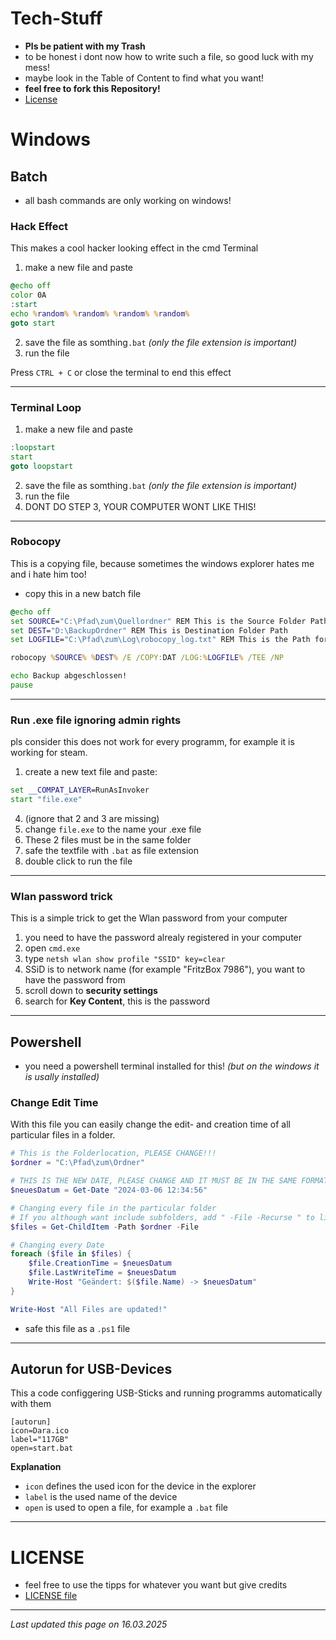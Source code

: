 # Tech-Stuff

- **Pls be patient with my Trash**
- to be honest i dont now how to write such a file, so good luck with my mess!
- maybe look in the Table of Content to find what you want!
- **feel free to fork this Repository!**
- [License](https://github.com/ShadowDara/Tech-Tricks/edit/main/README.md#LICENSE)

# Windows

## Batch

- all bash commands are only working on windows!

### Hack Effect

This makes a cool hacker looking effect in the cmd Terminal

1. make a new file and paste
```bat
@echo off
color 0A
:start
echo %random% %random% %random% %random%
goto start
```
2. save the file as somthing`.bat` *(only the file extension is important)*
3. run the file

Press `CTRL + C` or close the terminal to end this effect

---

### Terminal Loop

1. make a new file and paste
```bat
:loopstart
start
goto loopstart
```
2. save the file as somthing`.bat` *(only the file extension is important)*
3. run the file
4. DONT DO STEP 3, YOUR COMPUTER WONT LIKE THIS!

---

### Robocopy

This is a copying file, because sometimes the windows explorer hates me and i hate him too!

- copy this in a new batch file

```bat
@echo off
set SOURCE="C:\Pfad\zum\Quellordner" REM This is the Source Folder Path
set DEST="D:\BackupOrdner" REM This is Destination Folder Path
set LOGFILE="C:\Pfad\zum\Log\robocopy_log.txt" REM This is the Path for a Logfile

robocopy %SOURCE% %DEST% /E /COPY:DAT /LOG:%LOGFILE% /TEE /NP

echo Backup abgeschlossen!
pause
```

---

### Run .exe file ignoring admin rights

pls consider this does not work for every programm, for example it is working for steam.

1. create a new text file and paste:
```bat
set __COMPAT_LAYER=RunAsInvoker
start "file.exe"
```
4. (ignore that 2 and 3 are missing)
5. change `file.exe` to the name your .exe file
6. These 2 files must be in the same folder
7. safe the textfile with `.bat` as file extension
8. double click to run the file

---

### Wlan password trick

This is a simple trick to get the Wlan password from your computer

1. you need to have the password alrealy registered in your computer
2. open `cmd.exe`
3. type `netsh wlan show profile "SSID" key=clear`
4. SSiD is to network name (for example "FritzBox 7986"), you want to have the password from
5. scroll down to **security settings**
6. search for **Key Content**, this is the password

---

## Powershell

- you need a powershell terminal installed for this! *(but on the windows it is usally installed)*

### Change Edit Time

With this file you can easily change the edit- and creation time of all particular files in a folder.

```powershell
# This is the Folderlocation, PLEASE CHANGE!!!
$ordner = "C:\Pfad\zum\Ordner"

# THIS IS THE NEW DATE, PLEASE CHANGE AND IT MUST BE IN THE SAME FORMAT!!!
$neuesDatum = Get-Date "2024-03-06 12:34:56"

# Changing every file in the particular folder
# If you although want include subfolders, add " -File -Recurse " to line 9 (this is line 8)
$files = Get-ChildItem -Path $ordner -File

# Changing every Date
foreach ($file in $files) {
    $file.CreationTime = $neuesDatum
    $file.LastWriteTime = $neuesDatum
    Write-Host "Geändert: $($file.Name) -> $neuesDatum"
}

Write-Host "All Files are updated!"
```
- safe this file as a `.ps1` file

---

## Autorun for USB-Devices

This a code configgering USB-Sticks and running programms automatically with them

```inf
[autorun]
icon=Dara.ico
label="117GB"
open=start.bat
```

**Explanation**
- `icon` defines the used icon for the device in the explorer
- `label` is the used name of the device
- `open` is used to open a file, for example a `.bat` file

---

# LICENSE

- feel free to use the tipps for whatever you want but give credits
- [LICENSE file](https://github.com/ShadowDara/Tech-Tricks/blob/main/LICENSE)

---

*Last updated this page on 16.03.2025*
